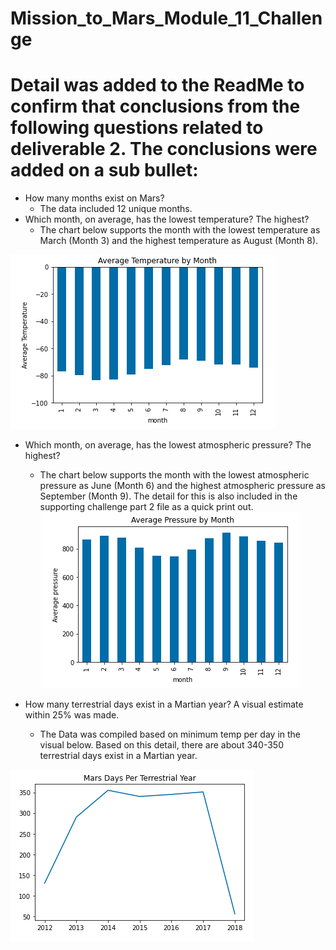 # Mission_to_Mars_Module_11_Challenge

# Detail was added to the ReadMe to confirm that conclusions from the following questions related to deliverable 2. The conclusions were added on a sub bullet: 

- How many months exist on Mars? 
  - The data included 12 unique months.
- Which month, on average, has the lowest temperature? The highest? 
  - The chart below supports the month with the lowest temperature as March (Month 3) and the highest temperature as August (Month 8). 

![Avg Temp by Month](https://github.com/codfjenn/Mission_to_Mars_Module_11_Challenge/blob/main/Average%20Temp%20By%20Month.png)

- Which month, on average, has the lowest atmospheric pressure? The highest? 
  - The chart below supports the month with the lowest atmospheric pressure as June (Month 6) and the highest atmospheric pressure as September (Month 9). The detail for this is also included in the supporting challenge part 2 file as a quick print out.  
![Avg Pressure by Month](https://github.com/codfjenn/Mission_to_Mars_Module_11_Challenge/blob/main/Average%20Pressure%20By%20Month.png)

- How many terrestrial days exist in a Martian year? A visual estimate within 25% was made.
  - The Data was compiled based on minimum temp per day in the visual below. Based on this detail, there are about 340-350 terrestrial days exist in a Martian year. 

![Martian Days Per Year](https://github.com/codfjenn/Mission_to_Mars_Module_11_Challenge/blob/main/Mars%20Days%20Per%20Year.png)
